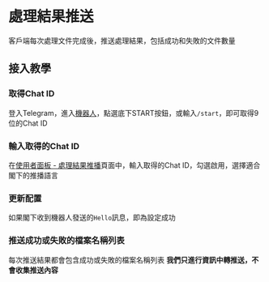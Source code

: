 # 處理結果推送
客戶端每次處理文件完成後，推送處理結果，包括成功和失敗的文件數量

## 接入教學
### 取得Chat ID
登入Telegram，進入[機器人](https://t.me/mvdcbot)，點選底下START按鈕，或輸入`/start`，即可取得9位的Chat ID

### 輸入取得的Chat ID
在[使用者面板 - 處理結果推播](https://user.mvdc.top/bot)頁面中，輸入取得的Chat ID，勾選啟用，選擇適合閣下的推播語言

### 更新配置
如果閣下收到機器人發送的`Hello`訊息，即為設定成功

### 推送成功或失敗的檔案名稱列表
每次推送結果都會包含成功或失敗的檔案名稱列表
**我們只進行資訊中轉推送，不會收集推送內容**